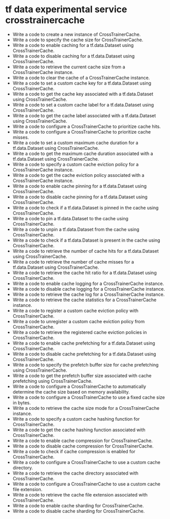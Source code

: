 # tf data experimental service crosstrainercache

- Write a code to create a new instance of CrossTrainerCache.
- Write a code to specify the cache size for CrossTrainerCache.
- Write a code to enable caching for a tf.data.Dataset using CrossTrainerCache.
- Write a code to disable caching for a tf.data.Dataset using CrossTrainerCache.
- Write a code to retrieve the current cache size from a CrossTrainerCache instance.
- Write a code to clear the cache of a CrossTrainerCache instance.
- Write a code to set a custom cache key for a tf.data.Dataset using CrossTrainerCache.
- Write a code to get the cache key associated with a tf.data.Dataset using CrossTrainerCache.
- Write a code to set a custom cache label for a tf.data.Dataset using CrossTrainerCache.
- Write a code to get the cache label associated with a tf.data.Dataset using CrossTrainerCache.
- Write a code to configure a CrossTrainerCache to prioritize cache hits.
- Write a code to configure a CrossTrainerCache to prioritize cache misses.
- Write a code to set a custom maximum cache duration for a tf.data.Dataset using CrossTrainerCache.
- Write a code to get the maximum cache duration associated with a tf.data.Dataset using CrossTrainerCache.
- Write a code to specify a custom cache eviction policy for a CrossTrainerCache instance.
- Write a code to get the cache eviction policy associated with a CrossTrainerCache instance.
- Write a code to enable cache pinning for a tf.data.Dataset using CrossTrainerCache.
- Write a code to disable cache pinning for a tf.data.Dataset using CrossTrainerCache.
- Write a code to check if a tf.data.Dataset is pinned in the cache using CrossTrainerCache.
- Write a code to pin a tf.data.Dataset to the cache using CrossTrainerCache.
- Write a code to unpin a tf.data.Dataset from the cache using CrossTrainerCache.
- Write a code to check if a tf.data.Dataset is present in the cache using CrossTrainerCache.
- Write a code to retrieve the number of cache hits for a tf.data.Dataset using CrossTrainerCache.
- Write a code to retrieve the number of cache misses for a tf.data.Dataset using CrossTrainerCache.
- Write a code to retrieve the cache hit ratio for a tf.data.Dataset using CrossTrainerCache.
- Write a code to enable cache logging for a CrossTrainerCache instance.
- Write a code to disable cache logging for a CrossTrainerCache instance.
- Write a code to retrieve the cache log for a CrossTrainerCache instance.
- Write a code to retrieve the cache statistics for a CrossTrainerCache instance.
- Write a code to register a custom cache eviction policy with CrossTrainerCache.
- Write a code to unregister a custom cache eviction policy from CrossTrainerCache.
- Write a code to retrieve the registered cache eviction policies in CrossTrainerCache.
- Write a code to enable cache prefetching for a tf.data.Dataset using CrossTrainerCache.
- Write a code to disable cache prefetching for a tf.data.Dataset using CrossTrainerCache.
- Write a code to specify the prefetch buffer size for cache prefetching using CrossTrainerCache.
- Write a code to get the prefetch buffer size associated with cache prefetching using CrossTrainerCache.
- Write a code to configure a CrossTrainerCache to automatically determine the cache size based on memory availability.
- Write a code to configure a CrossTrainerCache to use a fixed cache size in bytes.
- Write a code to retrieve the cache size mode for a CrossTrainerCache instance.
- Write a code to specify a custom cache hashing function for CrossTrainerCache.
- Write a code to get the cache hashing function associated with CrossTrainerCache.
- Write a code to enable cache compression for CrossTrainerCache.
- Write a code to disable cache compression for CrossTrainerCache.
- Write a code to check if cache compression is enabled for CrossTrainerCache.
- Write a code to configure a CrossTrainerCache to use a custom cache directory.
- Write a code to retrieve the cache directory associated with CrossTrainerCache.
- Write a code to configure a CrossTrainerCache to use a custom cache file extension.
- Write a code to retrieve the cache file extension associated with CrossTrainerCache.
- Write a code to enable cache sharding for CrossTrainerCache.
- Write a code to disable cache sharding for CrossTrainerCache.